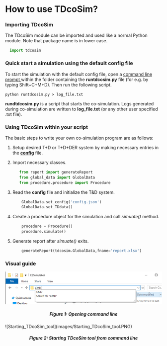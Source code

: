 # How to use TDcoSim?
### Importing TDcoSim
The TDcoSim module can be imported and used like a normal Python module. Note that package name is in lower case.

 ```python
   import tdcosim
 ```

### Quick start a simulation using the default config file

To start the simulation with the default config file, open a [command line prompt ](#visual-guide) within the folder containing the **runtdcosim.py** file (for e.g. by typing Shift+C+M+D). Then run the following script.

```
python runtdcosim.py > log_file.txt
```

**rundtdcosim.py** is a script that starts the co-simulation. Logs generated during co-simulation are written to **log_file.txt** (or any other user specified .txt file).

### Using TDcoSim within your script
The basic steps to write your own co-simulation program are as follows:

1. Setup desired T+D or T+D+DER system by making necessary entries in the [**config**](docs/chapter_2_understanding_config_file.md) file.

2. Import necessary classes.

   ```python
      from report import generateReport
      from global_data import GlobalData
      from procedure.procedure import Procedure
   ```

3. Read the **config** file and initialize the T&D system.

   ```python
       GlobalData.set_config('config.json')
       GlobalData.set_TDdata()
   ```

4. Create a procedure object for the simulation and call *simuate()* method.

   ```python
       procedure = Procedure()
       procedure.simulate()
   ```

5. Generate report after *simuate()* exits.

   ```python
       generateReport(tdcosim.GlobalData,fname='report.xlsx')
   ```


### Visual guide

![Open_CMD](images/Open_CMD.png)
<h5><center>Figure 1: Opening command line</center></h5>
![Starting_TDcoSim_tool](images/Starting_TDcoSim_tool.PNG)
<h5><center>Figure 2: Starting TDcoSim tool from command line</center> 

